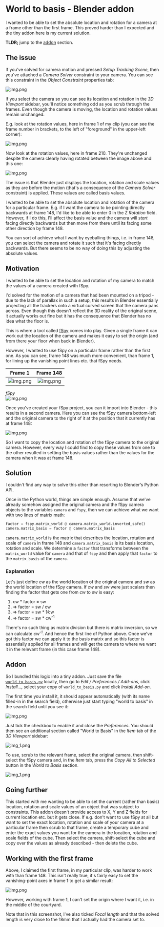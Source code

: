 World to basis - Blender addon
==============================

I wanted to be able to set the absolute location and rotation for a camera at a frame other than the first frame. This proved harder than I expected and the tiny addon here is my current solution.

**TLDR;** jump to the [addon](#addon) section.

The issue
---------

If you've solved for camera motion and pressed _Setup Tracking Scene_, then you've attached a _Camera Solver_ constraint to your camera. You can see this constraint in the _Object Constraint_ properties tab:

![img.png](images/object-constraints.png)

If you select the camera so you can see its location and rotation in the _3D Viewport_ sidebar, you'll notice something odd as you scrub through the frames. Even though the camera is moving, the location and rotation values remain unchanged.

E.g. look at the rotation values, here in frame 1 of my clip (you can see the frame number in brackets, to the left of "foreground" in the upper-left corner):

![img.png](images/frame-1.png)

Now look at the rotation values, here in frame 210. They're unchanged despite the camera clearly having rotated between the image above and this one:

![img.png](images/frame-210.png)

The issue is that Blender just displays the location, rotation and scale values as they are before the motion (that's a consequence of the _Camera Solver_ constraint) is applied. These values are called basis values.

I wanted to be able to set the absolute location and rotation of the camera for a particular frame. E.g. if I want the camera to be pointing directly backwards at frame 148, I'd like to be able to enter 0 in the Z _Rotation_ field. However, if I do this, I'll affect the basis value and the camera will _start_ facing directly backwards but then move from there until its facing some other direction by frame 148.

You can sort of achieve what I want by eyeballing things, i.e. in frame 148, you can select the camera and rotate it such that it's facing directly backwards. But there seems to be no way of doing this by adjusting the absolute values.

Motivation
----------

I wanted to be able to set the location and rotation of my camera to match the values of a camera created with fSpy.

I'd solved for the motion of a camera that had been mounted on a tripod - due to the lack of parallax in such a setup, this results in Blender essentially projecting all the trackers onto a virtual curved screen that the camera pans across. Even though this doesn't reflect the 3D reality of the original scene, it actually works out fine but it has the consequence that Blender has no idea what the floor is.

This is where a tool called [fSpy](https://fspy.io/) comes into play. Given a single frame it can work out the location of the camera and makes it easy to set the origin (and from there your floor when back in Blender).

However, I wanted to use fSpy on a particular frame rather than the first one. As you can see, frame 148 was much more convenient, than frame 1, for lining up the vanishing point lines etc. that fSpy needs.

| Frame 1 | Frame 148 |
|:-------:|:---------:|
| ![img.png](images/clip-frame-1.jpg) | ![img.png](images/clip-frame-148.jpg)

_fSpy_  
![img.png](images/fspy.jpg)

Once you've created your fSpy project, you can it import into Blender - this results in a second camera. Here you can see the fSpy camera bottom-left and the original camera to the right of it at the position that it currently has at frame 148:

![img.png](images/two-cameras.png)

So I want to copy the location and rotation of the fSpy camera to the original camera. However, every way I could find to copy these values from one to the other resulted in setting the basis values rather than the values for the camera when it was at frame 148.

Solution
--------

I couldn't find any way to solve this other than resorting to Blender's Python API.

Once in the Python world, things are simple enough. Assume that we've already somehow assigned the original camera and the fSpy camera objects to the variables `camera` and `fspy`, then we can achieve what we want with two lines of matrix math:

```python
factor = fspy.matrix_world @ camera.matrix_world.inverted_safe()
camera.matrix_basis = factor @ camera.matrix_basis
```

`camera.matrix_world` is the matrix that describes the location, rotation and scale of `camera` in frame 148 and `camera.matrix_basis` is its basis location, rotation and scale. We determine a `factor` that transforms between the `matrix_world` value for `camera` and that of `fspy` and then apply that `factor` to the `matrix_basis` of the `camera`.

### Explanation

Let's just define _cw_ as the world location of the original camera and _sw_ as the world location of the fSpy camera. If _cw_ and _sw_ were just scalars then finding the factor that gets one from _cw_ to _sw_ is easy:

1. cw * factor = sw
2. &rArr; factor = sw / cw
3. &rArr; factor = sw * 1&frasl;cw
4. &rArr; factor = sw * cw<sup>-1</sup>

There's no such thing as matrix division but there is matrix inversion, so we can calculate _cw<sup>-1</sup>_. And hence the first line of Python above. Once we've got this factor we can apply it to the basis matrix and so this factor is essentially applied for all frames and will get the camera to where we want it in the relevant frame (in this case frame 148).

Addon
-----

So I bundled this logic into a tiny addon. Just save the file [`world_to_basis.py`](world_to_basis.py) locally, then go to _Edit / Preferences / Add-ons_, click _Install..._, select your copy of `world_to_basis.py` and click _Install Add-on_.

The first time you install it, it should appear automatically (with its name filled-in in the search field), otherwise just start typing "world to basis" in the search field until you see it:

![img.png](images/img.png)

Just tick the checkbox to enable it and close the _Preferences_. You should then see an additional section called "World to Basis" in the _Item_ tab of the _3D Viewport_ sidebar:

![img_1.png](images/addon-present.png)

To use, scrub to the relevant frame, select the original camera, then shift-select the fSpy camera and, in the _Item_ tab, press the _Copy All to Selected_ button in the _World to Basis_ section.

![img_1.png](images/copy-to-selected.png)

Going further
-------------

This started with me wanting to be able to set the current (rather than basis) location, rotation and scale values of an object that was subject to constraints. This addon doesn't provide access to X, Y and Z fields for current location etc. but it gets close. If e.g. don't want to use fSpy at all but want to set the exact location, rotation and scale of your camera at a particular frame then scrub to that frame, create a temporary cube and enter the exact values you want for the camera in the location, rotation and scale fields of the cube. Then select the camera, shift-select the cube and copy over the values as already described - then delete the cube.

Working with the first frame
----------------------------

Above, I claimed the first frame, in my particular clip, was harder to work with than frame 148. This isn't really true, it's fairly easy to set the vanishing-point axes in frame 1 to get a similar result:

![img.png](images/fspy-frame-1.jpg)

However, working with frame 1, I can't set the origin where I want it, i.e. in the middle of the courtyard.

Note that in this screenshot, I've also ticked _Focal length_ and that the solved length is very close to the 18mm that I actually had the camera set to.
